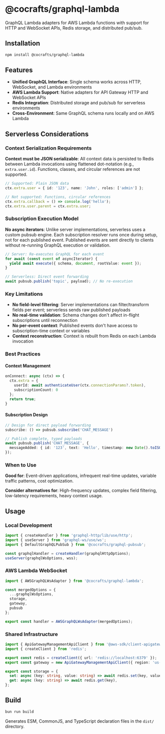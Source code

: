 # @cocrafts/graphql-lambda

GraphQL Lambda adapters for AWS Lambda functions with support for HTTP and WebSocket APIs, Redis storage, and distributed pub/sub.

## Installation

```bash
npm install @cocrafts/graphql-lambda
```

## Features

- **Unified GraphQL Interface**: Single schema works across HTTP, WebSocket, and Lambda environments
- **AWS Lambda Support**: Native adapters for API Gateway HTTP and WebSocket APIs
- **Redis Integration**: Distributed storage and pub/sub for serverless environments
- **Cross-Environment**: Same GraphQL schema runs locally and on AWS Lambda

## Serverless Considerations

### Context Serialization Requirements

**Context must be JSON serializable**: All context data is persisted to Redis between Lambda invocations using flattened dot-notation (e.g., `extra.user.id`). Functions, classes, and circular references are not supported.

```typescript
// Supported: Plain JSON data
ctx.extra.user = { id: '123', name: 'John', roles: ['admin'] };

// Not supported: Functions, circular references
ctx.extra.callback = () => console.log('hello');
ctx.extra.user.parent = ctx.extra.user;
```

### Subscription Execution Model

**No async iterators**: Unlike server implementations, serverless uses a custom pubsub engine. Each subscription resolver runs once during setup, not for each published event. Published events are sent directly to clients without re-running GraphQL execution or validation.

```typescript
// Server: Re-executes GraphQL for each event
for await (const event of asyncIterator) {
  yield await execute({ schema, document, rootValue: event });
}

// Serverless: Direct event forwarding
await pubsub.publish('topic', payload); // No re-execution
```

### Key Limitations

- **No field-level filtering**: Server implementations can filter/transform fields per event; serverless sends raw published payloads
- **No real-time validation**: Schema changes don't affect in-flight subscriptions until reconnection
- **No per-event context**: Published events don't have access to subscription-time context or variables
- **Context reconstruction**: Context is rebuilt from Redis on each Lambda invocation

### Best Practices

#### Context Management
```typescript
onConnect: async (ctx) => {
  ctx.extra = {
    userId: await authenticateUser(ctx.connectionParams?.token),
    subscriptionCount: 0
  };
  return true;
}
```

#### Subscription Design
```typescript
// Design for direct payload forwarding
subscribe: () => pubsub.subscribe('CHAT_MESSAGE')

// Publish complete, typed payloads
await pubsub.publish('CHAT_MESSAGE', {
  messageAdded: { id: '123', text: 'Hello', timestamp: new Date().toISOString() }
});
```

### When to Use

**Good for**: Event-driven applications, infrequent real-time updates, variable traffic patterns, cost optimization.

**Consider alternatives for**: High-frequency updates, complex field filtering, low-latency requirements, heavy context usage.

## Usage

### Local Development

```typescript
import { createHandler } from 'graphql-http/lib/use/http';
import { useServer } from 'graphql-ws/use/ws';
import { DefaultGraphQLPubSub } from '@cocrafts/graphql-pubsub';

const graphqlHandler = createHandler(graphqlHttpOptions);
useServer(graphqlWsOptions, wss);
```

### AWS Lambda WebSocket

```typescript
import { AWSGraphQLWsAdapter } from '@cocrafts/graphql-lambda';

const mergedOptions = { 
  ...graphqlWsOptions, 
  storage, 
  gateway, 
  pubsub 
};

export const handler = AWSGraphQLWsAdapter(mergedOptions);
```

### Shared Infrastructure

```typescript
import { ApiGatewayManagementApiClient } from '@aws-sdk/client-apigatewaymanagementapi';
import { createClient } from 'redis';

export const redis = createClient({ url: 'redis://localhost:6379' });
export const gateway = new ApiGatewayManagementApiClient({ region: 'us-east-1' });

export const storage = {
  set: async (key: string, value: string) => await redis.set(key, value),
  get: async (key: string) => await redis.get(key),
};
```

## Build

```bash
bun run build
```

Generates ESM, CommonJS, and TypeScript declaration files in the `dist/` directory.
